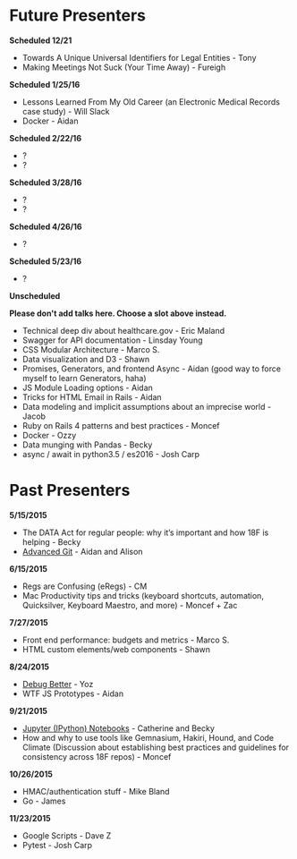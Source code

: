 # Future Presenters

**Scheduled 12/21**
* Towards A Unique Universal Identifiers for Legal Entities - Tony
* Making Meetings Not Suck (Your Time Away) - Fureigh

**Scheduled 1/25/16**
* Lessons Learned From My Old Career (an Electronic Medical Records case study) - Will Slack
* Docker - Aidan

**Scheduled 2/22/16**
* ?
* ?

**Scheduled 3/28/16**
* ?
* ?

**Scheduled 4/26/16**
* ?

**Scheduled 5/23/16**
* ?

**Unscheduled**

**Please don't add talks here. Choose a slot above instead.**
* Technical deep div about healthcare.gov - Eric Maland
* Swagger for API documentation - Linsday Young
* CSS Modular Architecture - Marco S.
* Data visualization and D3 - Shawn
* Promises, Generators, and frontend Async - Aidan (good way to force myself to learn Generators, haha)
* JS Module Loading options - Aidan
* Tricks for HTML Email in Rails - Aidan
* Data modeling and implicit assumptions about an imprecise world - Jacob
* Ruby on Rails 4 patterns and best practices - Moncef
* Docker - Ozzy
* Data munging with Pandas - Becky
* async / await in python3.5 / es2016 - Josh Carp

# Past Presenters
**5/15/2015**
* The DATA Act for regular people: why it’s important and how 18F is helping - Becky
* [Advanced Git](git-flag-p) - Aidan and Alison

**6/15/2015**
* Regs are Confusing (eRegs) - CM
* Mac Productivity tips and tricks (keyboard shortcuts, automation, Quicksilver, Keyboard Maestro, and more) - Moncef + Zac

**7/27/2015**
* Front end performance: budgets and metrics - Marco S.
* HTML custom elements/web components - Shawn

**8/24/2015**
* [Debug Better](debug-better) - Yoz
* WTF JS Prototypes - Aidan

**9/21/2015**
* [Jupyter (IPython) Notebooks](jupyter-notebook) - Catherine and Becky
* How and why to use tools like Gemnasium, Hakiri, Hound, and Code Climate (Discussion about establishing best practices and guidelines for consistency across 18F repos) - Moncef

**10/26/2015**
* HMAC/authentication stuff - Mike Bland
* Go - James

**11/23/2015**
* Google Scripts - Dave Z
* Pytest - Josh Carp

